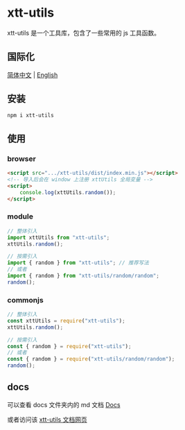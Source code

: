 # xtt-utils

xtt-utils 是一个工具库，包含了一些常用的 js 工具函数。

## 国际化

[简体中文](./README_CN.md) |
[English](./README.md)

## 安装

```bash
npm i xtt-utils
```

## 使用

### browser

```html
<script src=".../xtt-utils/dist/index.min.js"></script>
<!-- 导入后会在 window 上注册 xttUtils 全局变量 -->
<script>
	console.log(xttUtils.random());
</script>
```

### module

```javascript
// 整体引入
import xttUtils from "xtt-utils";
xttUtils.random();

// 按需引入
import { random } from "xtt-utils"; // 推荐写法
// 或者
import { random } from "xtt-utils/random/random";
random();
```

### commonjs

```javascript
// 整体引入
const xttUtils = require("xtt-utils");
xttUtils.random();

// 按需引入
const { random } = require("xtt-utils");
// 或者
const { random } = require("xtt-utils/random/random");
random();
```

## docs

可以查看 docs 文件夹内的 md 文档 [Docs](./docs/api/cn/api.md)

或者访问该 [xtt-utils 文档网页](https://xiaotong-tong.github.io/xtt-utils-docs/index.html)
